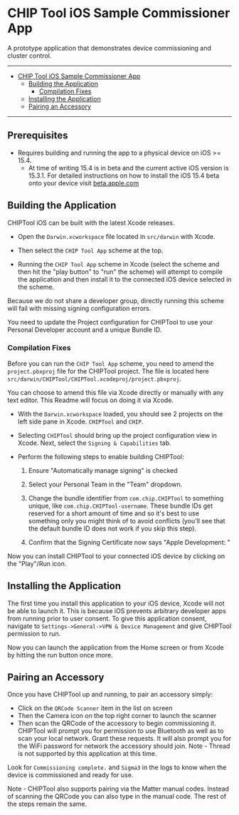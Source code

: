 # CHIP Tool iOS Sample Commissioner App

A prototype application that demonstrates device commissioning and cluster
control.

---

-   [CHIP Tool iOS Sample Commissioner App](#chip-tool-ios-sample-commissioner-app)
    -   [Building the Application](#building-the-application)
        -   [Compilation Fixes](#compilation-fixes)
    -   [Installing the Application](#installing-the-application)
    -   [Pairing an Accessory](#pairing-an-accessory)

---

## Prerequisites

-  Requires building and running the app to a physical device on iOS >= 15.4.
    -  At time of writing 15.4 is in beta and the current active iOS version is 15.3.1. For detailed instructions on how to install the iOS 15.4 beta onto your device visit [beta.apple.com](https://beta.apple.com/sp/betaprogram/enroll#ios)

## Building the Application

CHIPTool iOS can be built with the latest Xcode releases.

-   Open the `Darwin.xcworkspace` file located in `src/darwin` with Xcode.

-   Then select the `CHIP Tool App` scheme at the top.

-   Running the `CHIP Tool App` scheme in Xcode (select the scheme and then hit
    the "play button" to "run" the scheme) will attempt to compile the
    application and then install it to the connected iOS device selected in the
    scheme.

Because we do not share a developer group, directly running this scheme will
fail with missing signing configuration errors.

You need to update the Project configuration for CHIPTool to use your Personal
Developer account and a unique Bundle ID.

### Compilation Fixes

Before you can run the `CHIP Tool App` scheme, you need to amend the
`project.pbxproj` file for the CHIPTool project. The file is located here
`src/darwin/CHIPTool/CHIPTool.xcodeproj/project.pbxproj`.

You can choose to amend this file via Xcode directly or manually with any text
editor. This Readme will focus on doing it via Xcode.

-   With the `Darwin.xcworkspace` loaded, you should see 2 projects on the left
    side pane in Xcode. `CHIPTool` and `CHIP`.

-   Selecting `CHIPTool` should bring up the project configuration view in
    Xcode. Next, select the `Signing & Capabilities` tab.

-   Perform the following steps to enable building CHIPTool:

    1. Ensure "Automatically manage signing" is checked

    2. Select your Personal Team in the "Team" dropdown.

    3. Change the bundle identifier from `com.chip.CHIPTool` to something
       unique, like `com.chip.CHIPTool-username`. These bundle IDs get reserved
       for a short amount of time and so it's best to use something only you
       might think of to avoid conflicts (you'll see that the default bundle ID
       does not work if you skip this step).

    4. Confirm that the Signing Certificate now says "Apple Development:
       <your personal account>"

Now you can install CHIPTool to your connected iOS device by clicking on the
"Play"/Run icon.

## Installing the Application

The first time you install this application to your iOS device, Xcode will not
be able to launch it. This is because iOS prevents arbitrary developer apps from
running prior to user consent. To give this application consent, navigate to
`Settings->General->VPN & Device Management` and give CHIPTool permission to
run.

Now you can launch the application from the Home screen or from Xcode by hitting
the run button once more.

## Pairing an Accessory

Once you have CHIPTool up and running, to pair an accessory simply:

-   Click on the `QRCode Scanner` item in the list on screen
-   Then the Camera icon on the top right corner to launch the scanner
-   Then scan the QRCode of the accessory to begin commissioning it. CHIPTool
    will prompt you for permission to use Bluetooth as well as to scan your
    local network. Grant these requests. It will also prompt you for the WiFi
    password for network the accessory should join. Note - Thread is not
    supported by this application at this time.

Look for `Commissioning complete.` and `Sigma3` in the logs to know when the
device is commissioned and ready for use.

Note - CHIPTool also supports pairing via the Matter manual codes. Instead of
scanning the QRCode you can also type in the manual code. The rest of the steps
remain the same.

